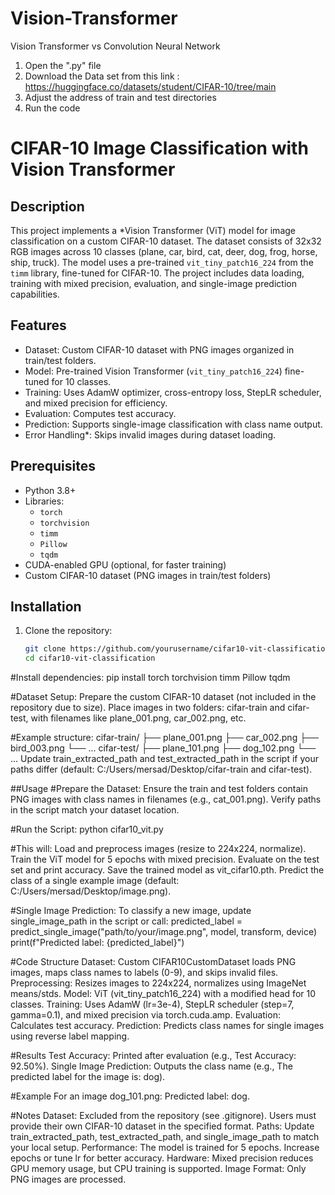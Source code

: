 # Vision-Transformer
Vision Transformer vs Convolution Neural Network

1. Open the ".py" file
2. Download the Data set from this link : https://huggingface.co/datasets/student/CIFAR-10/tree/main
3. Adjust the address of train and test directories
4. Run the code

# CIFAR-10 Image Classification with Vision Transformer

## Description
This project implements a *Vision Transformer (ViT) model for image classification on a custom CIFAR-10 dataset. The dataset consists of 32x32 RGB images across 10 classes (plane, car, bird, cat, deer, dog, frog, horse, ship, truck). The model uses a pre-trained `vit_tiny_patch16_224` from the `timm` library, fine-tuned for CIFAR-10. The project includes data loading, training with mixed precision, evaluation, and single-image prediction capabilities.

## Features
- Dataset: Custom CIFAR-10 dataset with PNG images organized in train/test folders.
- Model: Pre-trained Vision Transformer (`vit_tiny_patch16_224`) fine-tuned for 10 classes.
- Training: Uses AdamW optimizer, cross-entropy loss, StepLR scheduler, and mixed precision for efficiency.
- Evaluation: Computes test accuracy.
- Prediction: Supports single-image classification with class name output.
- Error Handling*: Skips invalid images during dataset loading.

## Prerequisites
- Python 3.8+
- Libraries:
  - `torch`
  - `torchvision`
  - `timm`
  - `Pillow`
  - `tqdm`
- CUDA-enabled GPU (optional, for faster training)
- Custom CIFAR-10 dataset (PNG images in train/test folders)

## Installation
1. Clone the repository:
   ```bash
   git clone https://github.com/yourusername/cifar10-vit-classification.git
   cd cifar10-vit-classification

#Install dependencies:
    pip install torch torchvision timm Pillow tqdm

#Dataset Setup:
Prepare the custom CIFAR-10 dataset (not included in the repository due to size).
Place images in two folders: cifar-train and cifar-test, with filenames like plane_001.png, car_002.png, etc.

#Example structure:
cifar-train/
├── plane_001.png
├── car_002.png
├── bird_003.png
└── ...
cifar-test/
├── plane_101.png
├── dog_102.png
└── ...
Update train_extracted_path and test_extracted_path in the script if your paths differ (default: C:/Users/mersad/Desktop/cifar-train and cifar-test).

##Usage
#Prepare the Dataset:
Ensure the train and test folders contain PNG images with class names in filenames (e.g., cat_001.png).
Verify paths in the script match your dataset location.

#Run the Script:
python cifar10_vit.py

#This will:
Load and preprocess images (resize to 224x224, normalize).
Train the ViT model for 5 epochs with mixed precision.
Evaluate on the test set and print accuracy.
Save the trained model as vit_cifar10.pth.
Predict the class of a single example image (default: C:/Users/mersad/Desktop/image.png).

#Single Image Prediction:
To classify a new image, update single_image_path in the script or call:
    predicted_label = predict_single_image("path/to/your/image.png", model, transform, device)
    print(f"Predicted label: {predicted_label}")

#Code Structure
Dataset: Custom CIFAR10CustomDataset loads PNG images, maps class names to labels (0-9), and skips invalid files.
Preprocessing: Resizes images to 224x224, normalizes using ImageNet means/stds.
Model: ViT (vit_tiny_patch16_224) with a modified head for 10 classes.
Training: Uses AdamW (lr=3e-4), StepLR scheduler (step=7, gamma=0.1), and mixed precision via torch.cuda.amp.
Evaluation: Calculates test accuracy.
Prediction: Predicts class names for single images using reverse label mapping.

#Results
Test Accuracy: Printed after evaluation (e.g., Test Accuracy: 92.50%).
Single Image Prediction: Outputs the class name (e.g., The predicted label for the image is: dog).

#Example
For an image dog_101.png:
Predicted label: dog.

#Notes
Dataset: Excluded from the repository (see .gitignore). Users must provide their own CIFAR-10 dataset in the specified format.
Paths: Update train_extracted_path, test_extracted_path, and single_image_path to match your local setup.
Performance: The model is trained for 5 epochs. Increase epochs or tune lr for better accuracy.
Hardware: Mixed precision reduces GPU memory usage, but CPU training is supported.
Image Format: Only PNG images are processed.
